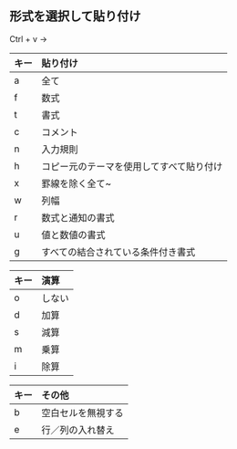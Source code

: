 ## 形式を選択して貼り付け

Ctrl + v →

|キー|貼り付け|
|:--|:--|
|a|全て|
|f|数式|
|t|書式|
|c|コメント|
|n|入力規則|
|h|コピー元のテーマを使用してすべて貼り付け|
|x|罫線を除く全て~
|w|列幅|
|r|数式と通知の書式|
|u|値と数値の書式|
|g|すべての結合されている条件付き書式|

|キー|演算|
|:--|:--|
|o|しない|
|d|加算|
|s|減算|
|m|乗算|
|i|除算|

|キー|その他|
|:--|:--|
|b|空白セルを無視する|
|e|行／列の入れ替え|
